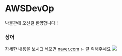 # AWSDevOp
 박물관에 오신걸 환영합니다 !

<h3>상어</h3>
자세한 내용을 보시고 싶으면 <a href="http://cafefiles.naver.net/20131112_52/bs910429_1384228076063lucnR_JPEG/%C8%FE_%BC%D3%BE%D2%C1%F6.jpg ">naver.com</a> <- 클
릭해주세요
<img src="https://images.theconversation.com/files/69854/original/image-20150123-2197-4ya00s.jpg?ixlib=rb-1.1.0&rect=7%2C7%2C1747%2C1226&q=45&auto=format&w=926&fit=clip"></img>
